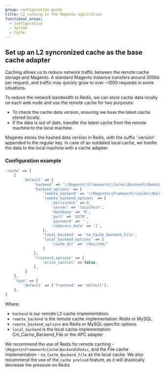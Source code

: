 ```yaml
---
group: configuration-guide
title: L2 caching in the Magento application
functional_areas:
  - Configuration
  - System
  - Cache
---
```


## Set up an L2 syncronized cache as the base cache adapter

Caching allows us to reduce network traffic between the remote cache storage and Magento. A standard Magento instance transfers around 300kb per request, and traffic may quickly grow to over ~1000 requests in some situations.

To reduce the network bandwidth to Redis, we can store cache data locally on each web node and use the remote cache for two purposes:

-  To check the cache data version, ensuring we have the latest cache stored locally.
-  If the data is out of date, transfer the latest cache from the remote machine to the local machine.

Magento stores the hashed data version in Redis, with the suffix ':version' appended to the regular key. In case of an outdated local cache, we tranfer the data to the local machine with a cache adapter.

### Configuration example

```php
'cache' => [
    [
        'default' => [
             'backend' => '\\Magento\\Framework\\Cache\\Backend\\RemoteSynchronizedCache',
             'backend_options' => [
                 'remote_backend' => '\\Magento\\Framework\\Cache\\Backend\\Redis',
                 'remote_backend_options' => [
                     'persistent' => 0,
                     'server' => 'localhost',
                     'database' => '0',
                     'port' => '6370',
                     'password' => '',
                     'compress_data' => '1',
                 ],
                 'local_backend' => 'Cm_Cache_Backend_File',
                 'local_backend_options' => [
                     'cache_dir' => '/dev/shm/'
                 ]
             ],
             'frontend_options' => [
                 'write_control' => false,
             ],
         ]
    ],
    'type' => [
        'default' => ['frontend' => 'default'],
    ],
]
```

Where:

-  `backend` is our remote L2 cache implementation.
-  `remote_backend` is the remote cache implementation: Redis or MySQL.
-  `remote_backend_options` are Redis or MySQL-specific options.
-  `local_backend` is the local cache implementation: Cm_Cache_Backend_File or the APC adapter

We recommend the use of Redis for remote caching - `\Magento\Framework\Cache\Backend\Redis`, and the File cache implementation - `Cm_Cache_Backend_File` as the local cache.
We also recommend the use of the `cache preload` feature, as it will drastically decrease the pressure on Redis.
